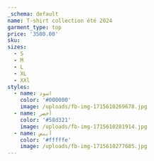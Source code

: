 ```yaml
---
_schema: default
name: T-shirt collection été 2024
garment_type: top
price: '3500.00'
sku:
sizes:
  - S
  - M
  - L
  - XL
  - XXl
styles:
  - name: اسود
    color: '#000000'
    image: /uploads/fb-img-1715610269678.jpg
  - name: أخضر
    color: '#58d321'
    image: /uploads/fb-img-1715610281914.jpg
  - name: أبيض
    color: '#fffffe'
    image: /uploads/fb-img-1715610277685.jpg
---
```

